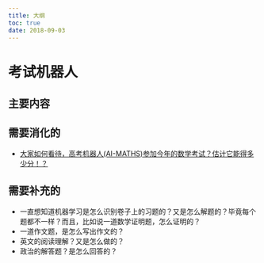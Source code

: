 ```yaml
---
title: 大纲
toc: true
date: 2018-09-03
---
```

# 考试机器人



## 主要内容


## 需要消化的


- [大家如何看待，高考机器人(AI-MATHS)参加今年的数学考试？估计它能得多少分！？](https://www.zhihu.com/question/60692956)

## 需要补充的

- 一直想知道机器学习是怎么识别卷子上的习题的？又是怎么解题的？毕竟每个题都不一样？而且，比如说一道数学证明题，怎么证明的？
- 一道作文题，是怎么写出作文的？
- 英文的阅读理解？又是怎么做的？
- 政治的解答题？是怎么回答的？
